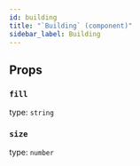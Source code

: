 ```yaml
---
id: building
title: "`Building` (component)"
sidebar_label: Building
---
```



Props
-----

### `fill`

type: `string`


### `size`

type: `number`

